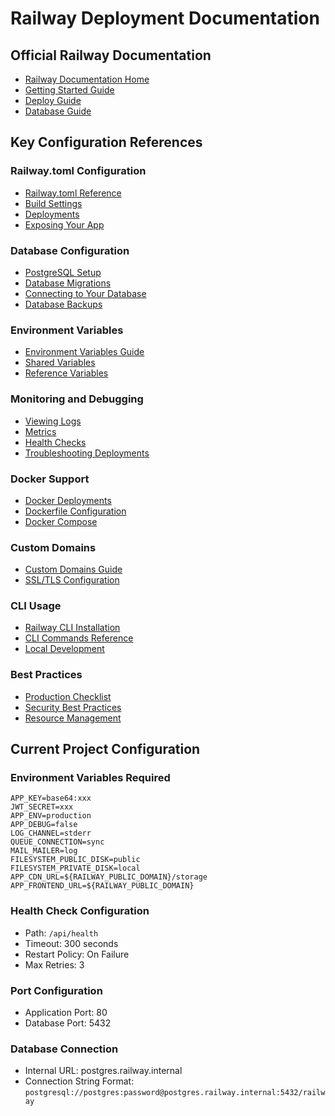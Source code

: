 # Railway Deployment Documentation

## Official Railway Documentation
- [Railway Documentation Home](https://docs.railway.app/)
- [Getting Started Guide](https://docs.railway.app/getting-started)
- [Deploy Guide](https://docs.railway.app/deploy/deployments)
- [Database Guide](https://docs.railway.app/databases/postgresql)

## Key Configuration References

### Railway.toml Configuration
- [Railway.toml Reference](https://docs.railway.app/deploy/railway-toml)
- [Build Settings](https://docs.railway.app/deploy/builds)
- [Deployments](https://docs.railway.app/deploy/deployments)
- [Exposing Your App](https://docs.railway.app/deploy/exposing-your-app)

### Database Configuration
- [PostgreSQL Setup](https://docs.railway.app/databases/postgresql)
- [Database Migrations](https://docs.railway.app/databases/migrations)
- [Connecting to Your Database](https://docs.railway.app/databases/connecting)
- [Database Backups](https://docs.railway.app/databases/backups)

### Environment Variables
- [Environment Variables Guide](https://docs.railway.app/develop/variables)
- [Shared Variables](https://docs.railway.app/develop/variables#shared-variables)
- [Reference Variables](https://docs.railway.app/develop/variables#reference-variables)

### Monitoring and Debugging
- [Viewing Logs](https://docs.railway.app/deploy/logs)
- [Metrics](https://docs.railway.app/reference/metrics)
- [Health Checks](https://docs.railway.app/deploy/healthchecks)
- [Troubleshooting Deployments](https://docs.railway.app/deploy/troubleshooting)

### Docker Support
- [Docker Deployments](https://docs.railway.app/deploy/docker)
- [Dockerfile Configuration](https://docs.railway.app/deploy/docker#dockerfile)
- [Docker Compose](https://docs.railway.app/deploy/docker#docker-compose)

### Custom Domains
- [Custom Domains Guide](https://docs.railway.app/deploy/exposing-your-app#custom-domains)
- [SSL/TLS Configuration](https://docs.railway.app/deploy/exposing-your-app#ssl-certificates)

### CLI Usage
- [Railway CLI Installation](https://docs.railway.app/develop/cli)
- [CLI Commands Reference](https://docs.railway.app/develop/cli#commands)
- [Local Development](https://docs.railway.app/develop/local-development)

### Best Practices
- [Production Checklist](https://docs.railway.app/reference/production-checklist)
- [Security Best Practices](https://docs.railway.app/reference/security)
- [Resource Management](https://docs.railway.app/reference/resource-management)

## Current Project Configuration

### Environment Variables Required
```env
APP_KEY=base64:xxx
JWT_SECRET=xxx
APP_ENV=production
APP_DEBUG=false
LOG_CHANNEL=stderr
QUEUE_CONNECTION=sync
MAIL_MAILER=log
FILESYSTEM_PUBLIC_DISK=public
FILESYSTEM_PRIVATE_DISK=local
APP_CDN_URL=${RAILWAY_PUBLIC_DOMAIN}/storage
APP_FRONTEND_URL=${RAILWAY_PUBLIC_DOMAIN}
```

### Health Check Configuration
- Path: `/api/health`
- Timeout: 300 seconds
- Restart Policy: On Failure
- Max Retries: 3

### Port Configuration
- Application Port: 80
- Database Port: 5432

### Database Connection
- Internal URL: postgres.railway.internal
- Connection String Format: `postgresql://postgres:password@postgres.railway.internal:5432/railway`
